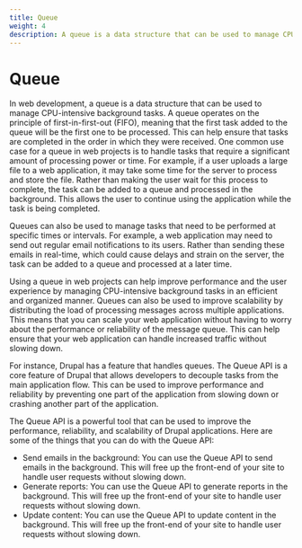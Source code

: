 ```yaml
---
title: Queue
weight: 4
description: A queue is a data structure that can be used to manage CPU-intensive background tasks. A queue operates on the principle of first-in-first-out (FIFO), meaning that the first task added to the queue will be the first one to be processed. This can help ensure that tasks are completed in the order in which they were received.
---
```


# Queue

In web development, a queue is a data structure that can be used to manage CPU-intensive background tasks. A queue operates on the principle of first-in-first-out (FIFO), meaning that the first task added to the queue will be the first one to be processed. This can help ensure that tasks are completed in the order in which they were received.
One common use case for a queue in web projects is to handle tasks that require a significant amount of processing power or time. For example, if a user uploads a large file to a web application, it may take some time for the server to process and store the file. Rather than making the user wait for this process to complete, the task can be added to a queue and processed in the background. This allows the user to continue using the application while the task is being completed.

Queues can also be used to manage tasks that need to be performed at specific times or intervals. For example, a web application may need to send out regular email notifications to its users. Rather than sending these emails in real-time, which could cause delays and strain on the server, the task can be added to a queue and processed at a later time.

Using a queue in web projects can help improve performance and the user experience by managing CPU-intensive background tasks in an efficient and organized manner. Queues can also be used to improve scalability by distributing the load of processing messages across multiple applications. This means that you can scale your web application without having to worry about the performance or reliability of the message queue. This can help ensure that your web application can handle increased traffic without slowing down.

For instance, Drupal has a feature that handles queues. The Queue API is a core feature of Drupal that allows developers to decouple tasks from the main application flow. This can be used to improve performance and reliability by preventing one part of the application from slowing down or crashing another part of the application.

The Queue API is a powerful tool that can be used to improve the performance, reliability, and scalability of Drupal applications. Here are some of the things that you can do with the Queue API:

- Send emails in the background: You can use the Queue API to send emails in the background. This will free up the front-end of your site to handle user requests without slowing down.
- Generate reports: You can use the Queue API to generate reports in the background. This will free up the front-end of your site to handle user requests without slowing down.
- Update content: You can use the Queue API to update content in the background. This will free up the front-end of your site to handle user requests without slowing down.
